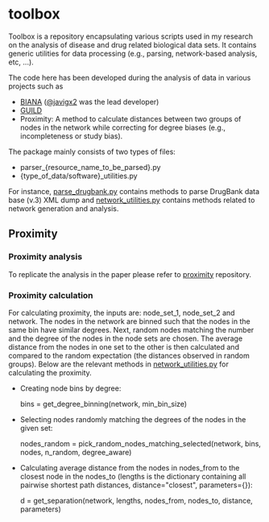 # toolbox

Toolbox is a repository encapsulating various scripts used in my research on the analysis of disease and drug related biological data sets. 
It contains generic utilities for data processing (e.g., parsing, network-based analysis, etc, ...). 

The code here has been developed during the analysis of data in various projects such as
- [BIANA](http://github.com/emreg00/biana) ([@javigx2](https://twitter.com/javigx2) was the lead developer)
- [GUILD](http://github.com/emreg00/guild)
- Proximity: A method to calculate distances between two groups of nodes in the network while correcting for degree biases (e.g., incompleteness or study bias).

The package mainly consists of two types of files:
- parser_{resource_name_to_be_parsed}.py
- {type_of_data/software}_utilities.py

For instance, [parse_drugbank.py](parse_drugbank.py) contains methods to parse DrugBank data base (v.3) XML dump 
and [network_utilities.py](network_utilities.py) contains methods related to network generation and analysis. 

## Proximity

### Proximity analysis
To replicate the analysis in the paper please refer to [proximity](http://github.com/emreg00/proximity) repository.

### Proximity calculation
For calculating proximity, the inputs are: node_set_1, node_set_2 and network. 
The nodes in the network are binned such that the nodes in the same bin have similar degrees. 
Next, random nodes matching the number and the degree of the nodes in the node sets are chosen.
The average distance from the nodes in one set to the other is then calculated and compared to the 
random expectation (the distances observed in random groups).
Below are the relevant methods in [network_utilities.py](network_utilities.py) for calculating the proximity.

- Creating node bins by degree:

    bins = get_degree_binning(network, min_bin_size)
  
- Selecting nodes randomly matching the degrees of the nodes in the given set:

    nodes_random = pick_random_nodes_matching_selected(network, bins, nodes, n_random, degree_aware)

- Calculating average distance from the nodes in nodes_from to the closest node in the nodes_to (lengths is the dictionary containing all pairwise shortest path distances, distance="closest", parameters={}):

    d = get_separation(network, lengths, nodes_from, nodes_to, distance, parameters)





